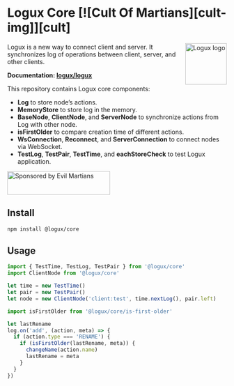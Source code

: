 # Logux Core [![Cult Of Martians][cult-img]][cult]

<img align="right" width="95" height="95" title="Logux logo"
     src="https://cdn.rawgit.com/logux/logux/master/logo.svg">

Logux is a new way to connect client and server. It synchronizes log
of operations between client, server, and other clients.

**Documentation: [logux/logux]**

[logux/logux]: https://github.com/logux/logux

This repository contains Logux core components:

* **Log** to store node’s actions.
* **MemoryStore** to store log in the memory.
* **BaseNode**, **ClientNode**, and **ServerNode** to synchronize actions
  from Log with other node.
* **isFirstOlder** to compare creation time of different actions.
* **WsConnection**, **Reconnect**, and **ServerConnection** to connect nodes
  via WebSocket.
* **TestLog**, **TestPair**, **TestTime**, and **eachStoreCheck**
  to test Logux application.

<a href="https://evilmartians.com/?utm_source=logux-core">
  <img src="https://evilmartians.com/badges/sponsored-by-evil-martians.svg"
       alt="Sponsored by Evil Martians" width="236" height="54">
</a>


## Install

```sh
npm install @logux/core
```


## Usage

```js
import { TestTime, TestLog, TestPair } from '@logux/core'
import ClientNode from '@logux/core'

let time = new TestTime()
let pair = new TestPair()
let node = new ClientNode('client:test', time.nextLog(), pair.left)
```

```js
import isFirstOlder from '@logux/core/is-first-older'

let lastRename
log.on('add', (action, meta) => {
  if (action.type === 'RENAME') {
    if (isFirstOlder(lastRename, meta)) {
      changeName(action.name)
      lastRename = meta
    }
  }
})
```
